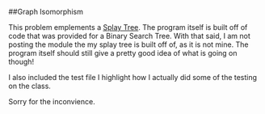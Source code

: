 ##Graph Isomorphism

This problem emplements a [Splay Tree](http://en.wikipedia.org/wiki/Splay_tree). The program itself is built off of code that was provided for a Binary Search Tree. With that said, I am not posting the module the my splay tree is built off of, as it is not mine. The program itself should still give a pretty good idea of what is going on though!

I also included the test file I highlight how I actually did some of the testing on the class.

Sorry for the inconvience. 

